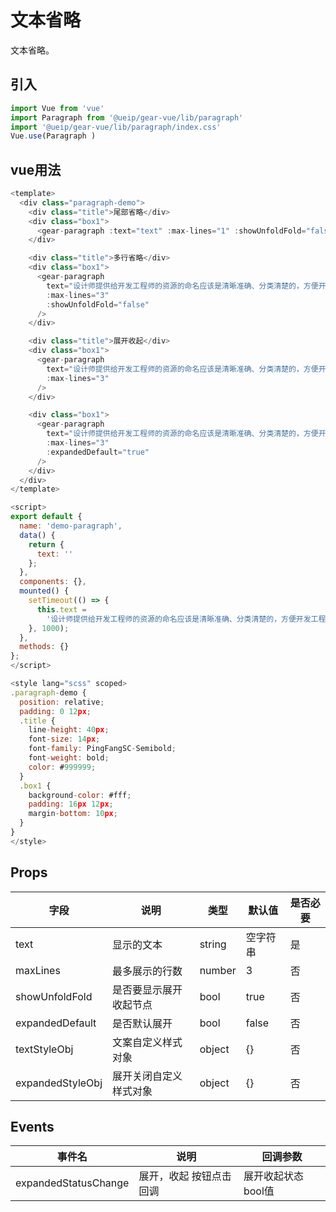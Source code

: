 # 文本省略

文本省略。

## 引入

```javascript
import Vue from 'vue'
import Paragraph from '@ueip/gear-vue/lib/paragraph'
import '@ueip/gear-vue/lib/paragraph/index.css'
Vue.use(Paragraph )
```

## vue用法

```javascript
<template>
  <div class="paragraph-demo">
    <div class="title">尾部省略</div>
    <div class="box1">
      <gear-paragraph :text="text" :max-lines="1" :showUnfoldFold="false" />
    </div>

    <div class="title">多行省略</div>
    <div class="box1">
      <gear-paragraph
        text="设计师提供给开发工程师的资源的命名应该是清晰准确、分类清楚的，方便开发工程师更高效的使用资源。此规范应作为强制约束，统一无线客户端设计师的资源命名，尽量避免让开发者对资源进行二次命名修改。"
        :max-lines="3"
        :showUnfoldFold="false"
      />
    </div>

    <div class="title">展开收起</div>
    <div class="box1">
      <gear-paragraph
        text="设计师提供给开发工程师的资源的命名应该是清晰准确、分类清楚的，方便开发工程师更高效的使用资源。此规范应作为强制约束，统一无线客户端设计师的资源命名，尽量避免让开发者对资源进行二次命名修改。"
        :max-lines="3"
      />
    </div>

    <div class="box1">
      <gear-paragraph
        text="设计师提供给开发工程师的资源的命名应该是清晰准确、分类清楚的，方便开发工程师更高效的使用资源。此规范应作为强制约束，统一无线客户端设计师的资源命名，尽量避免让开发者对资源进行二次命名修改。"
        :max-lines="3"
        :expandedDefault="true"
      />
    </div>
  </div>
</template>

<script>
export default {
  name: 'demo-paragraph',
  data() {
    return {
      text: ''
    };
  },
  components: {},
  mounted() {
    setTimeout(() => {
      this.text =
        '设计师提供给开发工程师的资源的命名应该是清晰准确、分类清楚的，方便开发工程师更高效的使用资源。此规范应作为强制约束，统一无线客户端设计师的资源命名，尽量避免让开发者对资源进行二次命名修改。';
    }, 1000);
  },
  methods: {}
};
</script>

<style lang="scss" scoped>
.paragraph-demo {
  position: relative;
  padding: 0 12px;
  .title {
    line-height: 40px;
    font-size: 14px;
    font-family: PingFangSC-Semibold;
    font-weight: bold;
    color: #999999;
  }
  .box1 {
    background-color: #fff;
    padding: 16px 12px;
    margin-bottom: 10px;
  }
}
</style>
```

## Props

| 字段               | 说明          | 类型     | 默认值   | 是否必要 |
| ---------------- | ----------- | ------ | ----- | ---- |
| text             | 显示的文本       | string | 空字符串  | 是    |
| maxLines         | 最多展示的行数     | number | 3     | 否    |
| showUnfoldFold   | 是否要显示展开收起节点 | bool   | true  | 否    |
| expandedDefault  | 是否默认展开      | bool   | false | 否    |
| textStyleObj     | 文案自定义样式对象   | object | {}    | 否    |
| expandedStyleObj | 展开关闭自定义样式对象 | object | {}    | 否    |

## Events

| 事件名                  | 说明           | 回调参数        |
| -------------------- | ------------ | ----------- |
| expandedStatusChange | 展开，收起 按钮点击回调 | 展开收起状态bool值 |